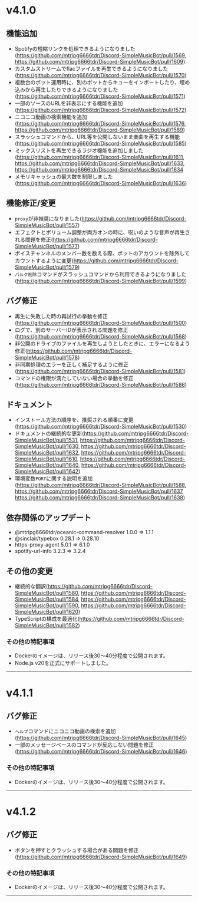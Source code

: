 # v4.1.0
## 機能追加
* Spotifyの短縮リンクを処理できるようになりました(https://github.com/mtripg6666tdr/Discord-SimpleMusicBot/pull/1569, https://github.com/mtripg6666tdr/Discord-SimpleMusicBot/pull/1609)
* カスタムストリームでflacファイルを再生できるようになりました(https://github.com/mtripg6666tdr/Discord-SimpleMusicBot/pull/1570)
* 複数台のボット運用時に、別のボットからキューをインポートしたり、埋め込みから再生したりできるようになりました(https://github.com/mtripg6666tdr/Discord-SimpleMusicBot/pull/1571)
* 一部のソースのURLを非表示にする機能を追加(https://github.com/mtripg6666tdr/Discord-SimpleMusicBot/pull/1572)
* ニコニコ動画の検索機能を追加(https://github.com/mtripg6666tdr/Discord-SimpleMusicBot/pull/1576, https://github.com/mtripg6666tdr/Discord-SimpleMusicBot/pull/1589)
* スラッシュコマンドから、URL等を公開しないまま楽曲を再生する機能(https://github.com/mtripg6666tdr/Discord-SimpleMusicBot/pull/1585)
* ミックスリストを再生できるラジオ機能を追加しました(https://github.com/mtripg6666tdr/Discord-SimpleMusicBot/pull/1611, https://github.com/mtripg6666tdr/Discord-SimpleMusicBot/pull/1633, https://github.com/mtripg6666tdr/Discord-SimpleMusicBot/pull/1634
* メモリキャッシュの最大数を制限しました(https://github.com/mtripg6666tdr/Discord-SimpleMusicBot/pull/1636)
## 機能修正/変更
* `proxy`が非推奨になりました(https://github.com/mtripg6666tdr/Discord-SimpleMusicBot/pull/1557)
* エフェクトとボリューム調整が両方オンの時に、呪いのような音声が再生される問題を修正(https://github.com/mtripg6666tdr/Discord-SimpleMusicBot/pull/1577)
* ボイスチャンネルのメンバー数を数える際、ボットのアカウントを除外してカウントするように変更(https://github.com/mtripg6666tdr/Discord-SimpleMusicBot/pull/1579)
* `バルク削除`コマンドがスラッシュコマンドから利用できるようになりました(https://github.com/mtripg6666tdr/Discord-SimpleMusicBot/pull/1599)
## バグ修正
* 再生に失敗した時の再試行の挙動を修正(https://github.com/mtripg6666tdr/Discord-SimpleMusicBot/pull/1500)
* ログで、別のサーバーIDが表示される問題を修正(https://github.com/mtripg6666tdr/Discord-SimpleMusicBot/pull/1568)
* 非公開のドライブのファイルを再生しようとしたときに、エラーになるよう修正(https://github.com/mtripg6666tdr/Discord-SimpleMusicBot/pull/1578)
* 非同期処理のエラーを正しく補足するように修正(https://github.com/mtripg6666tdr/Discord-SimpleMusicBot/pull/1581)
* コマンドの権限が満たしていない場合の挙動を修正(https://github.com/mtripg6666tdr/Discord-SimpleMusicBot/pull/1586)
## ドキュメント
* インストール方法の順序を、推奨される順番に変更(https://github.com/mtripg6666tdr/Discord-SimpleMusicBot/pull/1530)
* ドキュメントの継続的な更新(https://github.com/mtripg6666tdr/Discord-SimpleMusicBot/pull/1531, https://github.com/mtripg6666tdr/Discord-SimpleMusicBot/pull/1630, https://github.com/mtripg6666tdr/Discord-SimpleMusicBot/pull/1632, https://github.com/mtripg6666tdr/Discord-SimpleMusicBot/pull/1610, https://github.com/mtripg6666tdr/Discord-SimpleMusicBot/pull/1640, https://github.com/mtripg6666tdr/Discord-SimpleMusicBot/pull/1642)
* 環境変数`PORT`に関する説明を追加(https://github.com/mtripg6666tdr/Discord-SimpleMusicBot/pull/1588, https://github.com/mtripg6666tdr/Discord-SimpleMusicBot/pull/1637, https://github.com/mtripg6666tdr/Discord-SimpleMusicBot/pull/1638)
## 依存関係のアップデート
* @mtripg6666tdr/oceanic-command-resolver 1.0.0 => 1.1.1
* @sinclair/typebox 0.28.1 => 0.28.10
* https-proxy-agent 5.0.1 => 6.1.0
* spotify-url-info 3.2.3 => 3.2.4
## その他の変更
* 継続的な翻訳(https://github.com/mtripg6666tdr/Discord-SimpleMusicBot/pull/1580, https://github.com/mtripg6666tdr/Discord-SimpleMusicBot/pull/1584, https://github.com/mtripg6666tdr/Discord-SimpleMusicBot/pull/1590, https://github.com/mtripg6666tdr/Discord-SimpleMusicBot/pull/1620)
* TypeScriptの構成を最適化(https://github.com/mtripg6666tdr/Discord-SimpleMusicBot/pull/1582)

### その他の特記事項
- Dockerのイメージは、リリース後30～40分程度で公開されます。
- Node.js v20を正式にサポートしました。

---

# v4.1.1
## バグ修正
* `ヘルプ`コマンドにニコニコ動画の検索を追加(https://github.com/mtripg6666tdr/Discord-SimpleMusicBot/pull/1645)
* 一部のメッセージベースのコマンドが反応しない問題を修正(https://github.com/mtripg6666tdr/Discord-SimpleMusicBot/pull/1646)

### その他の特記事項
- Dockerのイメージは、リリース後30～40分程度で公開されます。

---

# v4.1.2
## バグ修正
* ボタンを押すとクラッシュする場合がある問題を修正(https://github.com/mtripg6666tdr/Discord-SimpleMusicBot/pull/1649)

### その他の特記事項
- Dockerのイメージは、リリース後30～40分程度で公開されます。

---
